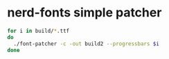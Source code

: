 # nerd-fonts simple patcher

```sh
for i in build/*.ttf
do
  ./font-patcher -c -out build2 --progressbars $i
done
```
